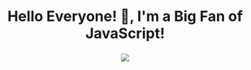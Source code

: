 <h1 align="center">Hello Everyone! 👋, I'm a Big Fan of JavaScript!</h1>

<h3 align="center">
  <a href="https://git.io/typing-svg">
    <img src="https://readme-typing-svg.herokuapp.com?center=true&lines=A+Passionate+Full-Stack+Engineer!;Learn+Fast,+Dig+Deep,+See+Farther!" />
  </a>
</h3>
